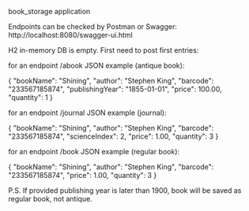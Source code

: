 book_storage application

Endpoints can be checked by Postman or Swagger:
 http://localhost:8080/swagger-ui.html


H2 in-memory DB is empty. First need to post first entries:

for an endpoint /abook JSON example (antique book):

{
"bookName": "Shining",
"author": "Stephen King",
"barcode": "233567185874",
"publishingYear": "1855-01-01",
"price": 100.00,
"quantity": 1
}

for an endpoint /journal JSON example (journal): 

{
"bookName": "Shining",
"author": "Stephen King",
"barcode": "233567185874",
"scienceIndex": 2,
"price": 1.00,
"quantity": 3
}

for an endpoint /book JSON example (regular book): 

{
"bookName": "Shining",
"author": "Stephen King",
"barcode": "233567185874",
"price": 1.00,
"quantity": 3
}

P.S. If provided publishing year is later than 1900, book will be saved as regular book, not antique.

